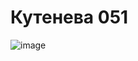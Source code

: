 # Кутенева 051
![image](https://user-images.githubusercontent.com/114468700/192456928-9b4a8674-f7ca-471a-8c2e-d4b07b9de6a9.png)
